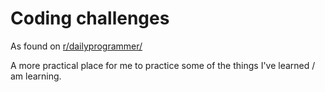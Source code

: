 # Coding challenges 
As found on [r/dailyprogrammer/](https://www.reddit.com/r/dailyprogrammer/)

A more practical place for me to practice some of the things I've learned / am learning.
